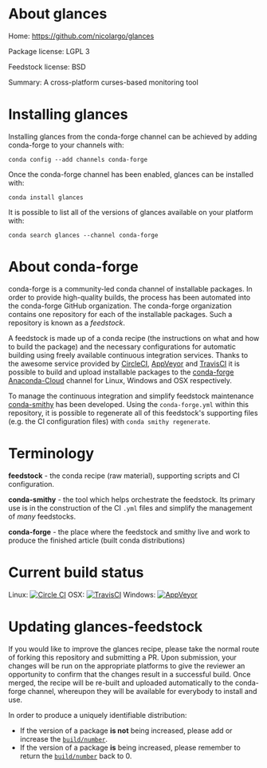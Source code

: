 About glances
=============

Home: https://github.com/nicolargo/glances

Package license: LGPL 3

Feedstock license: BSD

Summary: A cross-platform curses-based monitoring tool



Installing glances
==================

Installing glances from the conda-forge channel can be achieved by adding conda-forge to your channels with:

```
conda config --add channels conda-forge
```

Once the conda-forge channel has been enabled, glances can be installed with:

```
conda install glances
```

It is possible to list all of the versions of glances available on your platform with:

```
conda search glances --channel conda-forge
```


About conda-forge
=================

conda-forge is a community-led conda channel of installable packages.
In order to provide high-quality builds, the process has been automated into the
conda-forge GitHub organization. The conda-forge organization contains one repository 
for each of the installable packages. Such a repository is known as a *feedstock*.

A feedstock is made up of a conda recipe (the instructions on what and how to build
the package) and the necessary configurations for automatic building using freely
available continuous integration services. Thanks to the awesome service provided by
[CircleCI](https://circleci.com/), [AppVeyor](http://www.appveyor.com/)
and [TravisCI](https://travis-ci.org/) it is possible to build and upload installable
packages to the [conda-forge](https://anaconda.org/conda-forge)
[Anaconda-Cloud](http://docs.anaconda.org/) channel for Linux, Windows and OSX respectively.

To manage the continuous integration and simplify feedstock maintenance
[conda-smithy](http://github.com/conda-forge/conda-smithy) has been developed.
Using the ``conda-forge.yml`` within this repository, it is possible to regenerate all of
this feedstock's supporting files (e.g. the CI configuration files) with ``conda smithy regenerate``.


Terminology
===========

**feedstock** - the conda recipe (raw material), supporting scripts and CI configuration.

**conda-smithy** - the tool which helps orchestrate the feedstock.
                   Its primary use is in the construction of the CI ``.yml`` files
                   and simplify the management of *many* feedstocks.

**conda-forge** - the place where the feedstock and smithy live and work to
                  produce the finished article (built conda distributions)

Current build status
====================
Linux: [![Circle CI](https://circleci.com/gh/conda-forge/glances-feedstock.svg?style=svg)](https://circleci.com/gh/conda-forge/glances-feedstock)
OSX: [![TravisCI](https://travis-ci.org/conda-forge/glances-feedstock.svg?branch=master)](https://travis-ci.org/conda-forge/glances-feedstock) 
Windows: [![AppVeyor](https://ci.appveyor.com/api/projects/status/github/conda-forge/glances-feedstock?svg=True)](https://ci.appveyor.com/project/conda-forge/glances-feedstock/branch/master)


Updating glances-feedstock
==========================

If you would like to improve the glances recipe, please take the normal
route of forking this repository and submitting a PR. Upon submission, your changes will
be run on the appropriate platforms to give the reviewer an opportunity to confirm that the
changes result in a successful build. Once merged, the recipe will be re-built and uploaded
automatically to the conda-forge channel, whereupon they will be available for everybody to
install and use.

In order to produce a uniquely identifiable distribution:
 * If the version of a package **is not** being increased, please add or increase
   the [``build/number``](http://conda.pydata.org/docs/building/meta-yaml.html#build-number-and-string). 
 * If the version of a package **is** being increased, please remember to return
   the [``build/number``](http://conda.pydata.org/docs/building/meta-yaml.html#build-number-and-string)
   back to 0.
